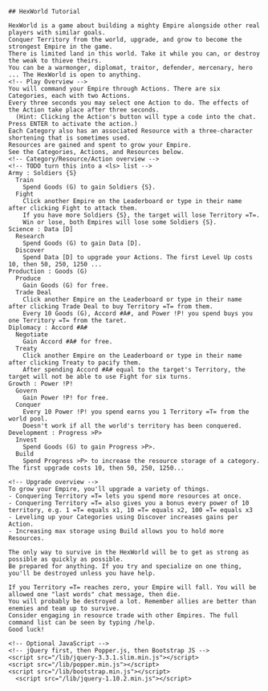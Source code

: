
    ## HexWorld Tutorial
    
    HexWorld is a game about building a mighty Empire alongside other real players with similar goals.
    Conquer Territory from the world, upgrade, and grow to become the strongest Empire in the game.
    There is limited land in this world. Take it while you can, or destroy the weak to thieve theirs.
    You can be a warmonger, diplomat, traitor, defender, mercenary, hero ... The HexWorld is open to anything.
    <!-- Play Overview -->
    You will command your Empire through Actions. There are six Categories, each with two Actions.
    Every three seconds you may select one Action to do. The effects of the Action take place after three seconds.
      (Hint: Clicking the Action's button will type a code into the chat. Press ENTER to activate the action.)
    Each Category also has an associated Resource with a three-character shortening that is sometimes used.
    Resources are gained and spent to grow your Empire.
    See the Categories, Actions, and Resources below.
    <!-- Category/Resource/Action overview -->
    <!-- TODO turn this into a <ls> list -->
    Army : Soldiers {S}
      Train
        Spend Goods (G) to gain Soldiers {S}.
      Fight
        Click another Empire on the Leaderboard or type in their name after clicking Fight to attack them.
        If you have more Soldiers {S}, the target will lose Territory =T=.
        Win or lose, both Empires will lose some Soldiers {S}.
    Science : Data [D]
      Research
        Spend Goods (G) to gain Data [D].
      Discover
        Spend Data [D] to upgrade your Actions. The first Level Up costs 10, then 50, 250, 1250 ...
    Production : Goods (G)
      Produce
        Gain Goods (G) for free.
      Trade Deal
        Click another Empire on the Leaderboard or type in their name after clicking Trade Deal to buy Territory =T= from them.
        Every 10 Goods (G), Accord #A#, and Power !P! you spend buys you one Territory =T= from the taret.
    Diplomacy : Accord #A#
      Negotiate
        Gain Accord #A# for free.
      Treaty
        Click another Empire on the Leaderboard or type in their name after clicking Treaty to pacify them.
        After spending Accord #A# equal to the target's Territory, the target will not be able to use Fight for six turns.
    Growth : Power !P!
      Govern
        Gain Power !P! for free.
      Conquer
        Every 10 Power !P! you spend earns you 1 Territory =T= from the world pool.
        Doesn't work if all the world's territory has been conquered.
    Development : Progress >P>
      Invest
        Spend Goods (G) to gain Progress >P>.
      Build
        Spend Progress >P> to increase the resource storage of a category. The first upgrade costs 10, then 50, 250, 1250...

    <!-- Upgrade overview -->
    To grow your Empire, you'll upgrade a variety of things.
    - Conquering Territory =T= lets you spend more resources at once.
    - Conquering Territory =T= also gives you a bonus every power of 10 territory, e.g. 1 =T= equals x1, 10 =T= equals x2, 100 =T= equals x3
    - Leveling up your Categories using Discover increases gains per Action.
    - Increasing max storage using Build allows you to hold more Resources.

    The only way to survive in the HexWorld will be to get as strong as possible as quickly as possible.
    Be prepared for anything. If you try and specialize on one thing, you'll be destroyed unless you have help.

    If you Territory =T= reaches zero, your Empire will fall. You will be allowed one "last words" chat message, then die.
    You will probably be destroyed a lot. Remember allies are better than enemies and team up to survive.
    Consider engaging in resource trade with other Empires. The full command list can be seen by typing /help.
    Good luck!

    <!-- Optional JavaScript -->
    <!-- jQuery first, then Popper.js, then Bootstrap JS -->
    <script src="/lib/jquery-3.3.1.slim.min.js"></script>
    <script src="/lib/popper.min.js"></script>
    <script src="/lib/bootstrap.min.js"></script>
	  <script src="/lib/jquery-1.10.2.min.js"></script>
  </body>
</html>

